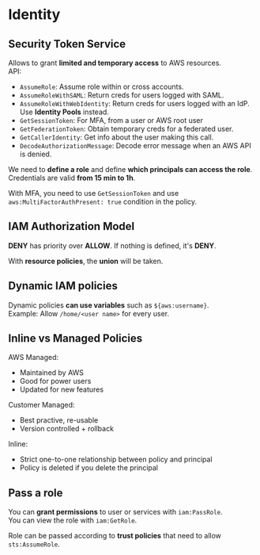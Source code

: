 # Identity

## Security Token Service

Allows to grant **limited and temporary access** to AWS resources.  
API:

- `AssumeRole`: Assume role within or cross accounts.
- `AssumeRoleWithSAML`: Return creds for users logged with SAML.
- `AssumeRoleWithWebIdentity`: Return creds for users logged with an IdP. Use **Identity Pools** instead.
- `GetSessionToken`: For MFA, from a user or AWS root user
- `GetFederationToken`: Obtain temporary creds for a federated user.
- `GetCallerIdentity`: Get info about the user making this call.
- `DecodeAuthorizationMessage`: Decode error message when an AWS API is denied.

We need to **define a role** and define **which principals can access the role**.  
Credentials are valid **from 15 min to 1h**.

With MFA, you need to use `GetSessionToken` and use `aws:MultiFactorAuthPresent: true` condition in the policy.

## IAM Authorization Model

**DENY** has priority over **ALLOW**. If nothing is defined, it's **DENY**. 

With **resource policies**, the **union** will be taken.

## Dynamic IAM policies

Dynamic policies **can use variables** such as `${aws:username}`.  
Example: Allow `/home/<user name>` for every user.

## Inline vs Managed Policies

AWS Managed:
- Maintained by AWS
- Good for power users
- Updated for new features

Customer Managed:
- Best practive, re-usable
- Version controlled + rollback

Inline:
- Strict one-to-one relationship between policy and principal
- Policy is deleted if you delete the principal

## Pass a role

You can **grant permissions** to user or services with `iam:PassRole`.  
You can view the role with `iam:GetRole`.  

Role can be passed according to **trust policies** that need to allow `sts:AssumeRole`.
